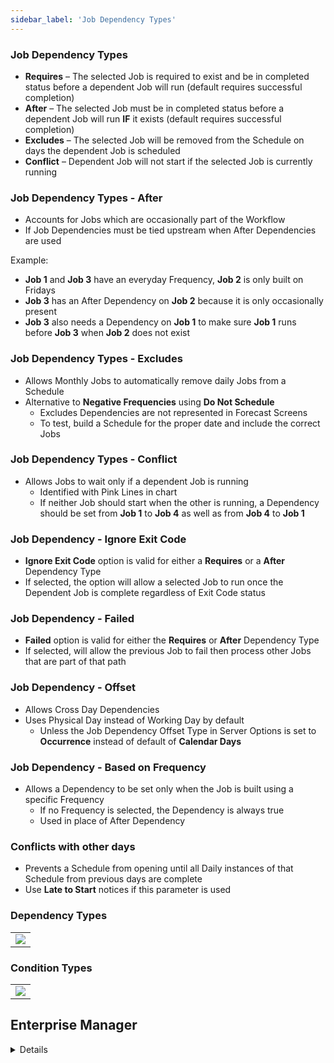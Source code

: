 ```yaml
---
sidebar_label: 'Job Dependency Types'
---
```


### Job Dependency Types

* **Requires** – The selected Job is required to exist and be in completed status before a dependent Job will run (default requires successful completion)
* **After** – The selected Job must be in completed status before a dependent Job will run **IF** it exists (default requires successful completion)
* **Excludes** – The selected Job will be removed from the Schedule on days the dependent Job is scheduled
* **Conflict** – Dependent Job will not start if the selected Job is currently running

### Job Dependency Types - **After**

* Accounts for Jobs which are occasionally part of the Workflow
* If Job Dependencies must be tied upstream when After Dependencies are used

Example:

* **Job 1** and **Job 3** have an everyday Frequency, **Job 2** is only built on Fridays
* **Job 3** has an After Dependency on **Job 2** because it is only occasionally present
* **Job 3** also needs a Dependency on **Job 1** to make sure **Job 1** runs before **Job 3** when **Job 2** does not exist

### Job Dependency Types - **Excludes**

* Allows Monthly Jobs to automatically remove daily Jobs from a Schedule
* Alternative to **Negative Frequencies** using **Do Not Schedule**
  * Excludes Dependencies are not represented in Forecast Screens
  * To test, build a Schedule for the proper date and include the correct Jobs

### Job Dependency Types - **Conflict**

* Allows Jobs to wait only if a dependent Job is running
  * Identified with Pink Lines in chart 
  * If neither Job should start when the other is running, a Dependency should be set from **Job 1** to **Job 4** as well as from **Job 4** to **Job 1**

### Job Dependency - **Ignore Exit Code**

* **Ignore Exit Code** option is valid for either a **Requires** or a **After** Dependency Type
* If selected, the option will allow a selected Job to run once the Dependent Job is complete regardless of Exit Code status

### Job Dependency - **Failed**

* **Failed** option is valid for either the **Requires** or **After** Dependency Type
* If selected, will allow the previous Job to fail then process other Jobs that are part of that path

### Job Dependency - **Offset**

* Allows Cross Day Dependencies
* Uses Physical Day instead of Working Day by default
  * Unless the Job Dependency Offset Type in Server Options is set to **Occurrence** instead of default of **Calendar Days**

### Job Dependency - **Based on Frequency**

* Allows a Dependency to be set only when the Job is built using a specific Frequency 
  * If no Frequency is selected, the Dependency is always true
  * Used in place of After Dependency

### Conflicts with other days

* Prevents a Schedule from opening until all Daily instances of that Schedule from previous days are complete
* Use **Late to Start** notices if this parameter is used

### Dependency Types

||
|---|
|![](../static/imgbasic/sm-job-dependency-types.png)|

### Condition Types

||
|---|
|![](../static/imgbasic/sm-job-dependency-conditions.png)|

## Enterprise Manager

<details>

#### Dependency Types

||
|---|
|![Picture214](../static/imgbasic/214.png)|

#### After

||
|---|
|![Picture215](../static/imgbasic/215.png)|

#### Excludes

||
|---|
|![Picture216](../static/imgbasic/216.png)|

#### Conflict

||
|---|
|![Picture217](../static/imgbasic/217.png)|

#### Ignore Exit Code

||
|---|
|![Picture218](../static/imgbasic/218.png)|

#### Failed

||
|---|
|![Picture219](../static/imgbasic/219.png)|

||
|---|
|![Picture220](../static/imgbasic/220.png)|

#### Offset

||
|---|
|![Picture221](../static/imgbasic/221.png)|

||
|---|
|![Picture222](../static/imgbasic/222.png)|

#### Based on Frequency

||
|---|
|![Picture223](../static/imgbasic/223.png) |

#### Conflicts with other days

||
|---|
|![Picture224](../static/imgbasic/224.png)|

</details>